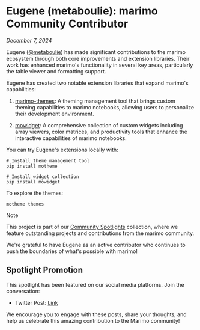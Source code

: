 # Eugene (metaboulie): marimo Community Contributor

_December 7, 2024_

Eugene ([@metaboulie](https://github.com/metaboulie)) has made significant contributions to the marimo ecosystem through both core improvements and extension libraries. Their work has enhanced marimo's functionality in several key areas, particularly the table viewer and formatting support.

Eugene has created two notable extension libraries that expand marimo's capabilities:

1. [marimo-themes](https://github.com/metaboulie/marimo-themes): A theming management tool that brings custom theming capabilities to marimo notebooks, allowing users to personalize their development environment.

2. [mowidget](https://github.com/metaboulie/marimo-widgets): A comprehensive collection of custom widgets including array viewers, color matrices, and productivity tools that enhance the interactive capabilities of marimo notebooks.

You can try Eugene's extensions locally with:

```shell
# Install theme management tool
pip install motheme

# Install widget collection
pip install mowidget
```

To explore the themes:
```shell
motheme themes
```

> [!NOTE]
> This project is part of our [Community Spotlights](https://marimo.io/c/@spotlights/community-spotlights) collection, where we feature outstanding projects and contributions from the marimo community.

We're grateful to have Eugene as an active contributor who continues to push the boundaries of what's possible with marimo!

## Spotlight Promotion

This spotlight has been featured on our social media platforms. Join the conversation:

- Twitter Post: [Link](https://x.com/marimo_io/status/1869794968996589664)

We encourage you to engage with these posts, share your thoughts, and help us celebrate this amazing contribution to the Marimo community!
